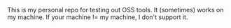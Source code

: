 This is my personal repo for testing out OSS tools. It (sometimes) works on my machine. If your machine != my machine, I don't support it.

